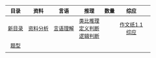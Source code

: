 
|   目录   |    资料    |    言语    |                推理                | 数量  |          综应          |     |
| :----: | :------: | :------: | :------------------------------: | :-: | :------------------: | --- |
| [新目录](新目录.md)| [资料分析](资料分析.md) | [言语理解](言语理解.md) | [类比推理](类比推理.md)<br>[定义判断](定义判断.md)<br>[逻辑判断](逻辑判断.md) |     | [作文纸1.1](作文纸1.1.md)<br>[综应](综应.md) |     |
| [题型](题型.md) |          |          |                                  |     |                      |     |
|        |          |          |                                  |     |                      |     |





